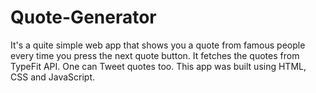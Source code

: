 # Quote-Generator
It's a quite simple web app that shows you a quote from famous people every time you press the next quote button. It fetches the quotes from TypeFit API. One can Tweet quotes too. This app was built using HTML, CSS and JavaScript.
